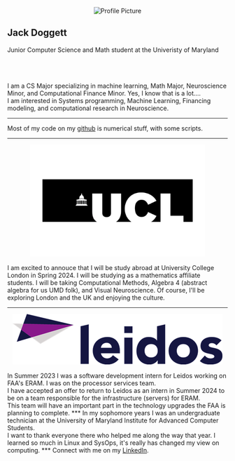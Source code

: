 <p align="center">

  <img src="https://avatars.githubusercontent.com/u/58831893?v=4" alt="Profile Picture">

</p>

**Jack Doggett** 
---
Junior Computer Science and Math student at the Univeristy of Maryland
<br />
<br />
<br />
<br />



I am a CS Major specializing in machine learning, Math Major, Neuroscience Minor, and Computational Finance Minor. Yes, I know that is a lot....<br>
I am interested in Systems programming, Machine Learning, Financing modeling, and computational research in Neuroscience. 
<hr>
Most of my code on my <a href="https://github.com/John-Doggett">github</a> is numerical stuff, with some scripts. 
<hr>
<p align="center">
  <img src="ucl-logo.webp" width="400" height="255">
</p>
I am excited to annouce that I will be study abroad at University College London in Spring 2024. I will be studying as a mathematics affiliate students.
I will be taking Computational Methods, Algebra 4 (abstract algebra for us UMD folk), and Visual Neuroscience.
Of course, I'll be exploring London and the UK and enjoying the culture.
<hr>
<p align="center">
  <img src="leidos.png" width="480" height="115">
</p>
In Summer 2023 I was a software development intern for Leidos working on FAA's ERAM. I was on the processor services team.<br>
I have accepted an offer to return to Leidos as an intern in Summer 2024 to be on a team responsible for the infrastructure (servers) for ERAM.<br>
This team will have an important part in the technology upgrades the FAA is planning to complete.
***
In my sophomore years I was an undergraduate technician at the University of Maryland Institute for Advanced Computer Students.<br>
I want to thank everyone there who helped me along the way that year. I learned so much in Linux and SysOps, it's really has changed my view on computing. 
***
Connect with me on my <a href="https://www.linkedin.com/in/jack-c-doggett/">LinkedIn</a>.
